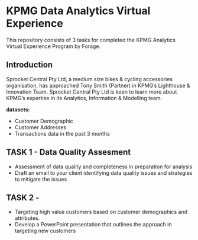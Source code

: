# KPMG Data Analytics Virtual Experience
This repository consists of 3 tasks for completed the KPMG Analytics Virtual Experience Program by Forage.

## Introduction
Sprocket Central Pty Ltd, a medium size bikes & cycling accessories organisation, has approached Tony Smith (Partner) in KPMG’s Lighthouse & Innovation Team. Sprocket Central Pty Ltd  is keen to learn more about KPMG’s expertise in its Analytics, Information & Modelling team. 

**datasets:**
- Customer Demographic 
- Customer Addresses
- Transactions data in the past 3 months

## TASK 1 - Data Quality Assesment
- Assessment of data quality and completeness in preparation for analysis
- Draft an email to your client identifying data quality issues and strategies to mitigate the issues

## TASK 2 - 
- Targeting high value customers based on customer demographics and attributes.
- Develop a PowerPoint presentation that outlines the approach in targeting new customers
